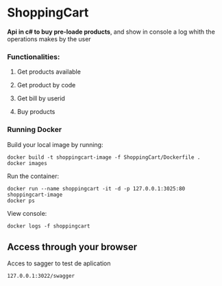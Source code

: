 # ShoppingCart

**Api in c# to buy pre-loade products**, and show in console a log whith the operations makes by the user

### Functionalities:

1. Get products available

2. Get product by code

3. Get bill by userid

4. Buy products

### Running Docker

Build your local image by running:

```
docker build -t shoppingcart-image -f ShoppingCart/Dockerfile .
docker images
```

Run the container:

```
docker run --name shoppingcart -it -d -p 127.0.0.1:3025:80 shoppingcart-image
docker ps
```

View console:

```
docker logs -f shoppingcart
```

## Access through your browser

Acces to sagger to test de aplication

```
127.0.0.1:3022/swagger
```